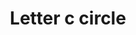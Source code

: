 ---
title: Letter c circle
tags: ["letter", "c", "circle", "alphabet", "round", "shape", "curved"]
icon: letter-c-circle
svg: '<svg xmlns="http://www.w3.org/2000/svg" width="24" height="24" fill="none" viewBox="0 0 24 24" stroke-width="1.5" stroke-linecap="round" stroke-linejoin="round" stroke="currentColor"><circle cx="12" cy="12" r="9"/><path d="M15 10v-.25A1.75 1.75 0 0 0 13.25 8H11a2 2 0 0 0-2 2v4a2 2 0 0 0 2 2h2.25A1.75 1.75 0 0 0 15 14.25V14"/></svg>'
---